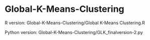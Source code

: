# Global-K-Means-Clustering

R version: Global-K-Means-Clustering/Global K-Means Clustering.R

Python version: Global-K-Means-Clustering/GLK_finalversion-2.py
